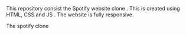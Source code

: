 This repository consist the Spotify website clone . This is created using HTML, CSS and JS . The website is fully responsive.

The spotify clone